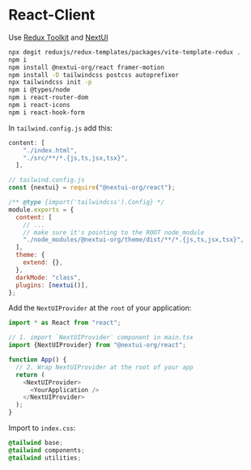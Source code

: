 # React-Client

Use [Redux Toolkit](https://redux-toolkit.js.org/introduction/getting-started) and [NextUI](https://nextui.org/)

```bash
npx degit reduxjs/redux-templates/packages/vite-template-redux .
npm i
npm install @nextui-org/react framer-motion
npm install -D tailwindcss postcss autoprefixer
npx tailwindcss init -p
npm i @types/node
npm i react-router-dom
npm i react-icons
npm i react-hook-form
```
In `tailwind.config.js` add this:
```javascript
content: [
    "./index.html",
    "./src/**/*.{js,ts,jsx,tsx}",
  ],
```
```javascript
// tailwind.config.js
const {nextui} = require("@nextui-org/react");

/** @type {import('tailwindcss').Config} */
module.exports = {
  content: [
    // ...
    // make sure it's pointing to the ROOT node_module
    "./node_modules/@nextui-org/theme/dist/**/*.{js,ts,jsx,tsx}",
  ],
  theme: {
    extend: {},
  },
  darkMode: "class",
  plugins: [nextui()],
};
```

Add the `NextUIProvider` at the `root` of your application:
```javascript
import * as React from "react";

// 1. import `NextUIProvider` component in main.tsx
import {NextUIProvider} from "@nextui-org/react";

function App() {
  // 2. Wrap NextUIProvider at the root of your app
  return (
    <NextUIProvider>
      <YourApplication />
    </NextUIProvider>
  );
}
```

Import to `index.css`:
```css
@tailwind base;
@tailwind components;
@tailwind utilities;
```
